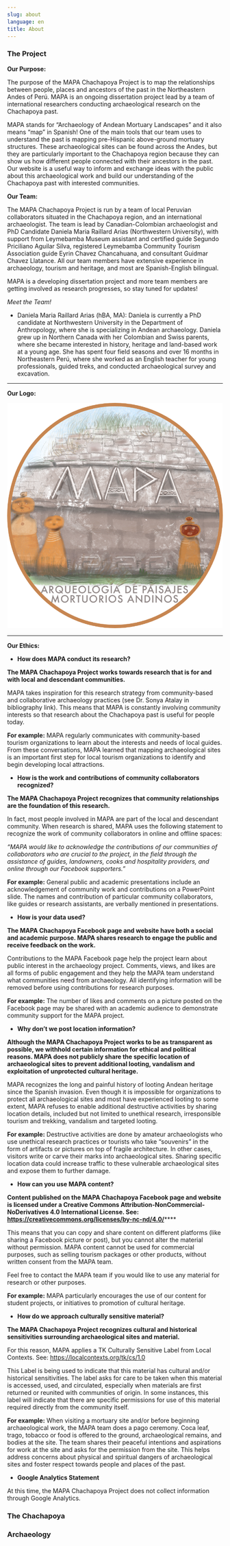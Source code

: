 ```yaml
---
slug: about
language: en
title: About
---
```

### The Project

**Our Purpose:**

The purpose of the MAPA Chachapoya Project is to map the relationships between people, places and ancestors of the past in the Northeastern Andes of Perú. MAPA is an ongoing dissertation project lead by a team of international researchers conducting archaeological research on the Chachapoya past.

MAPA stands for “Archaeology of Andean Mortuary Landscapes” and it also means “map” in Spanish! One of the main tools that our team uses to understand the past is mapping pre-Hispanic above-ground mortuary structures. These archaeological sites can be found across the Andes, but they are particularly important to the Chachapoya region because they can show us how different people connected with their ancestors in the past. Our website is a useful way to inform and exchange ideas with the public about this archaeological work and build our understanding of the Chachapoya past with interested communities.

**Our Team:**

The MAPA Chachapoya Project is run by a team of local Peruvian collaborators situated in the Chachapoya region, and an international archaeologist. The team is lead by Canadian-Colombian archaeologist and PhD Candidate Daniela Maria Raillard Arias (Northwestern University), with support from Leymebamba Museum assistant and certified guide Segundo Priciliano Aguilar Silva, registered Leymebamba Community Tourism Association guide Eyrin Chavez Chancahuana, and consultant Guidmar Chavez Llatance. All our team members have extensive experience in archaeology, tourism and heritage, and most are Spanish-English bilingual.

MAPA is a developing dissertation project and more team members are getting involved as research progresses, so stay tuned for updates!

*Meet the Team!*

* Daniela Maria Raillard Arias (hBA, MA): Daniela is currently a PhD candidate at Northwestern University in the Department of Anthropology, where she is specializing in Andean archaeology. Daniela grew up in Northern Canada with her Colombian and Swiss parents, where she became interested in history, heritage and land-based work at a young age. She has spent four field seasons and over 16 months in Northeastern Perú, where she worked as an English teacher for young professionals, guided treks, and conducted archaeological survey and excavation.  

- - -

**Our Logo:**

![](/static/images/logo-design-8.png "Logo by: Ahalya Mandana")

- - -

**Our Ethics:**

* **How does MAPA conduct its research?**

**The MAPA Chachapoya Project works towards research that is for and with local and descendant communities.**

MAPA takes inspiration for this research strategy from community-based and collaborative archaeology practices (see Dr. Sonya Atalay in bibliography link). This means that MAPA is constantly involving community interests so that research about the Chachapoya past is useful for people today.

**For example:** MAPA regularly communicates with community-based tourism organizations to learn about the interests and needs of local guides. From these conversations, MAPA learned that mapping archaeological sites is an important first step for local tourism organizations to identify and begin developing local attractions.

* **How is the work and contributions of community collaborators recognized?**

**The MAPA Chachapoya Project recognizes that community relationships are the foundation of this research.**

In fact, most people involved in MAPA are part of the local and descendant community. When research is shared, MAPA uses the following statement to recognize the work of community collaborators in online and offline spaces:

*“MAPA would like to acknowledge the contributions of our communities of collaborators who are crucial to the project, in the field through the assistance of guides, landowners, cooks and hospitality providers, and online through our Facebook supporters.”*

**For example:** General public and academic presentations include an acknowledgement of community work and contributions on a PowerPoint slide. The names and contribution of particular community collaborators, like guides or research assistants, are verbally mentioned in presentations.

* **How is your data used?**

**The MAPA Chachapoya Facebook page and website have both a social and academic purpose. MAPA shares research to engage the public and receive feedback on the work.**

Contributions to the MAPA Facebook page help the project learn about public interest in the archaeology project. Comments, views, and likes are all forms of public engagement and they help the MAPA team understand what communities need from archaeology. All identifying information will be removed before using contributions for research purposes.

**For example:** The number of likes and comments on a picture posted on the Facebook page may be shared with an academic audience to demonstrate community support for the MAPA project.

* **Why don’t we post location information?**

**Although the MAPA Chachapoya Project works to be as transparent as possible, we withhold certain information for ethical and political reasons. MAPA does not publicly share the specific location of archaeological sites to prevent additional looting, vandalism and exploitation of unprotected cultural heritage.**

MAPA recognizes the long and painful history of looting Andean heritage since the Spanish invasion. Even though it is impossible for organizations to protect all archaeological sites and most have experienced looting to some extent, MAPA refuses to enable additional destructive activities by sharing location details, included but not limited to unethical research, irresponsible tourism and trekking, vandalism and targeted looting.

**For example:** Destructive activities are done by amateur archaeologists who use unethical research practices or tourists who take “souvenirs” in the form of artifacts or pictures on top of fragile architecture. In other cases, visitors write or carve their marks into archaeological sites. Sharing specific location data could increase traffic to these vulnerable archaeological sites and expose them to further damage.

* **How can you use MAPA content?**

**Content published on the MAPA Chachapoya Facebook page and website is licensed under a Creative Commons Attribution-NonCommercial-NoDerivatives 4.0 International License. See:**
**<https://creativecommons.org/licenses/by-nc-nd/4.0/>**\*\*\*\*

This means that you can copy and share content on different platforms (like sharing a Facebook picture or post), but you cannot alter the material without permission. MAPA content cannot be used for commercial purposes, such as selling tourism packages or other products, without written consent from the MAPA team.

Feel free to contact the MAPA team if you would like to use any material for research or other purposes.

**For example:** MAPA particularly encourages the use of our content for student projects, or initiatives to promotion of cultural heritage.

* **How do we approach culturally sensitive material?**

**The MAPA Chachapoya Project recognizes cultural and historical sensitivities surrounding archaeological sites and material.**

For this reason, MAPA applies a TK Culturally Sensitive Label from Local Contexts. See: <https://localcontexts.org/tk/cs/1.0>

This Label is being used to indicate that this material has cultural and/or historical sensitivities. The label asks for care to be taken when this material is accessed, used, and circulated, especially when materials are first returned or reunited with communities of origin. In some instances, this label will indicate that there are specific permissions for use of this material required directly from the community itself.

**For example:** When visiting a mortuary site and/or before beginning archaeological work, the MAPA team does a pago ceremony. Coca leaf, trago, tobacco or food is offered to the ground, archaeological remains, and bodies at the site. The team shares their peaceful intentions and aspirations for work at the site and asks for the permission from the site. This helps address concerns about physical and spiritual dangers of archaeological sites and foster respect towards people and places of the past.  

* **Google Analytics Statement**

At this time, the MAPA Chachapoya Project does not collect information through Google Analytics.

### The Chachapoya

### Archaeology